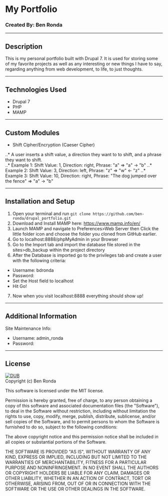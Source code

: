# My Portfolio
### Created By: Ben Ronda
***

## Description
This is my personal portfolio built with Drupal 7. It is used for storing some of my favorite projects as well as any interesting or new things I have to say, regarding anything from web development, to life, to just thoughts.

***
## Technologies Used
* Drupal 7  
* PHP  
* MAMP  

***
## Custom Modules
* Shift Cipher/Encryption (Caeser Cipher)  

..* A user inserts a shift value, a direction they want to to shift, and a phrase they want to shift.  
..* Example 1: Shift Value: 1, Direction: right, Phrase: "a" => "a" -> "b"
..* Example 2: Shift Value: 3, Direction: left, Phrase: "z" => "w" <- "z"
..* Example 3: Shift Value: 10, Direction: right, Phrase: "The dog jumped over the fence" => "a" -> "b"

***
## Installation and Setup

1. Open your terminal and run `git clone https://github.com/ben-ronda/drupal_portfolio.git`  
2. Download and Install MAMP here: https://www.mamp.info/en/  
3. Launch MAMP and navigate to Preferences>Web Server then Click the little folder icon and choose the folder you cloned from GitHub earlier.  
4. Go to localhost:8888/phpMyAdmin in your Browser  
5. Go to the Import tab and import the database file stored in the sites>db_backup within the project directory  
6. After the Database is imported go to the privileges tab and create a user with the following criteria:
* Username: bdronda  
* Password:    
* Set the Host field to localhost  
* Hit Go!  
7. Now when you visit localhost:8888 everything should show up!  

***
## Additional Information
Site Maintenance Info:  
* Username: admin_ronda
* Password:

***
## License
[![DUB](https://img.shields.io/dub/l/vibe-d.svg?maxAge=2592000)]()  
Copyright (c) Ben Ronda

This software is licensed under the MIT license.

Permission is hereby granted, free of charge, to any person obtaining a copy of this software and associated documentation files (the "Software"), to deal in the Software without restriction, including without limitation the rights to use, copy, modify, merge, publish, distribute, sublicense, and/or sell copies of the Software, and to permit persons to whom the Software is furnished to do so, subject to the following conditions:

The above copyright notice and this permission notice shall be included in all copies or substantial portions of the Software.

THE SOFTWARE IS PROVIDED "AS IS", WITHOUT WARRANTY OF ANY KIND, EXPRESS OR IMPLIED, INCLUDING BUT NOT LIMITED TO THE WARRANTIES OF MERCHANTABILITY, FITNESS FOR A PARTICULAR PURPOSE AND NONINFRINGEMENT. IN NO EVENT SHALL THE AUTHORS OR COPYRIGHT HOLDERS BE LIABLE FOR ANY CLAIM, DAMAGES OR OTHER LIABILITY, WHETHER IN AN ACTION OF CONTRACT, TORT OR OTHERWISE, ARISING FROM, OUT OF OR IN CONNECTION WITH THE SOFTWARE OR THE USE OR OTHER DEALINGS IN THE SOFTWARE.
